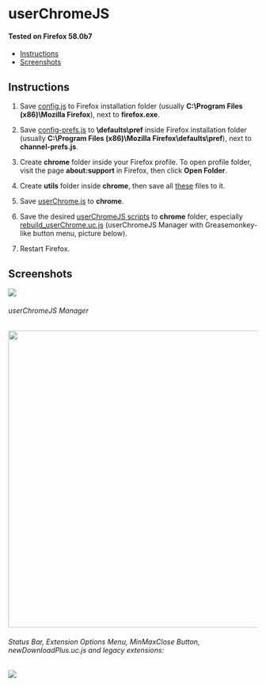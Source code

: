 # userChromeJS

#### Tested on Firefox 58.0b7

* [Instructions](#instructions)
* [Screenshots](#screenshots)

## Instructions

1. Save [config.js](https://github.com/xiaoxiaoflood/firefox-scripts/raw/master/installation-folder/config.js) to Firefox installation folder (usually **C:\Program Files (x86)\Mozilla Firefox**), next to **firefox.exe**.

2. Save [config-prefs.js](https://raw.githubusercontent.com/xiaoxiaoflood/firefox-scripts/master/installation-folder/config-prefs.js) to **\defaults\pref** inside Firefox installation folder (usually **C:\Program Files (x86)\Mozilla Firefox\defaults\pref**), next to **channel-prefs.js**.

3. Create **chrome** folder inside your Firefox profile. To open profile folder, visit the page **about:support** in Firefox, then click **Open Folder**.

4. Create **utils** folder inside **chrome**, then save all [these](https://github.com/xiaoxiaoflood/firefox-scripts/tree/master/chrome/utils) files to it.

5. Save [userChrome.js](https://github.com/xiaoxiaoflood/firefox-scripts/raw/master/chrome/userChrome.js) to **chrome**.

6. Save the desired [userChromeJS scripts](https://github.com/xiaoxiaoflood/firefox-scripts/tree/master/chrome) to **chrome** folder, especially [rebuild_userChrome.uc.js](https://github.com/xiaoxiaoflood/firefox-scripts/blob/master/chrome/rebuild_userChrome.uc.js) (userChromeJS Manager with Greasemonkey-like button menu, picture below).

7. Restart Firefox.

## Screenshots

<img src="https://github.com/xiaoxiaoflood/firefox-scripts/raw/master/screenshots/folder.png">

###### userChromeJS Manager
<img src="https://github.com/xiaoxiaoflood/firefox-scripts/raw/master/screenshots/rebuild_userChrome.png" height="600">

###### Status Bar, Extension Options Menu, MinMaxClose Button, newDownloadPlus.uc.js and legacy extensions:
<img  src="https://github.com/xiaoxiaoflood/firefox-scripts/raw/master/screenshots/window.png">
